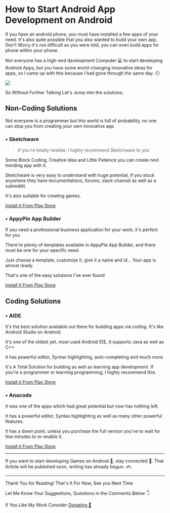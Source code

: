<!---
layout: post
cover:  assets/images/android-appdev-android.jpg
title: How to Start Android App Development on Android
navigation: True
tags: [Android, Development]
class: post-template
author: bauripalash
--->

# How to Start Android App Development on Android

If you have an android phone, you must have installed a few apps of your need. It's also quite possible that you also wanted to build your own app, Don't Worry it's not difficult as you were told, you can even build apps for phone within your phone.

Not everyone has a high-end development Computer 💻 to start developing Android Apps, but you have some world-changing innovative ideas for apps, so I came up with this because I had gone through the same day. 😶

![](https://media1.tenor.com/images/b92e0d0b6193d68ca629e37d4399a03f/tenor.gif?itemid=4438256)

So Without Further Talking Let's Jump into the solutions,

## Non-Coding Solutions
Not everyone is a programmer but this world is full of probability, no one can stop you from creating your own innovative app

### • Sketchware

> If you're totally newbie, I highly recommend Sketchware to you

Some Block Coding, Creative Idea and Little Patience you can create next trending app with it.

Sketchware is very easy to understand with huge potential, if you stuck anywhere they have documentations, forums, slack channel as well as a subreddit.

It's also suitable for creating games.

[Install it From Play Store](https://play.google.com/store/apps/details?id=com.besome.sketch)

### • AppyPie App Builder

If you need a professional business application for your work, it's perfect for you

There're plenty of templates available in AppyPie App Builder, and there must be one for your specific need.

Just choose a template, customize it, give it a name and id... Your app is almost ready.

That's one of the easy solutions I've ever found

[Install it From Play Store](https://play.google.com/store/apps/details?id=com.letsappbuilder)

## Coding Solutions

### • AIDE

It's the best solution available out there for building apps via coding. It's like Android Studio on Android

It's one of the oldest yet, most used Android IDE, it supports Java as well as C++

It has powerful editor, Syntax highlighting, auto-completing and much more

It's A Total Solution for building as well as learning app development. If you're a programmer or learning programming, I highly recommend this.

[Install it From Play Store](https://play.google.com/store/apps/details?id=com.aide.ui)

### • Anacode

It was one of the apps which had great potential but now has nothing left.

It has a powerful editor, Syntax highlighting as well as many other powerful features.

It has a down point, unless you purchase the full version you've to wait for few minutes to re-enable it.

[Install it From Play Store](https://play.google.com/store/apps/details?id=com.majosoft.anacode)

---

If you want to start developing Games on Android 📱, stay connected 🔗. 
 That Article will be published soon, writing has already begun. ✍

---
Thank You for Reading!
That's It For Now, See you Next Time

Let Me Know Your Suggestions, Questions in the Comments Below 👇

If You Like My Work Consider [Donating 🌱](https://palash.tk/donate)
